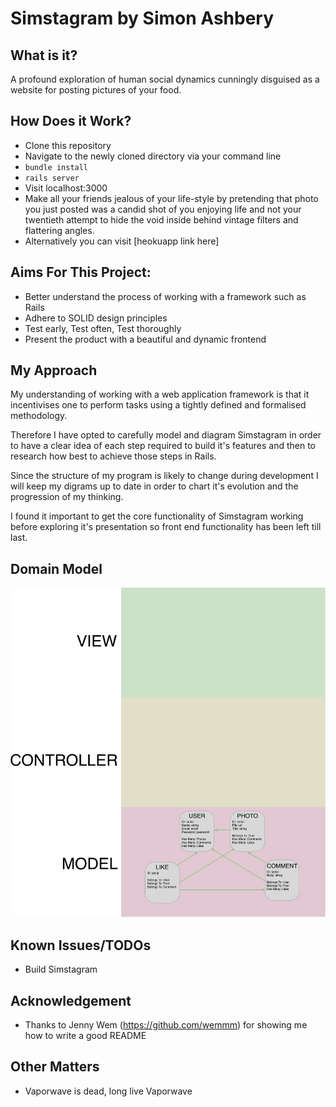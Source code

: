 # Simstagram by Simon Ashbery
## What is it?

A profound exploration of human social dynamics cunningly disguised as a website for posting pictures of your food.

## How Does it Work?

- Clone this repository
- Navigate to the newly cloned directory via your command line
- ```bundle install```
- ```rails server```
- Visit localhost:3000
- Make all your friends jealous of your life-style by pretending that photo you just posted was a candid shot of you enjoying life and not your twentieth attempt to hide the void inside behind vintage filters and flattering angles.
- Alternatively you can visit [heokuapp link here]


## Aims For This Project:

- Better understand the process of working with a framework such as Rails
- Adhere to SOLID design principles
- Test early, Test often, Test thoroughly
- Present the product with a beautiful and dynamic frontend


## My Approach

My understanding of working with a web application framework is that it incentivises one to perform tasks using a tightly defined and formalised methodology.

Therefore I have opted to carefully model and diagram Simstagram in order to have a clear idea of each step required to build it's features and then to research how best to achieve those steps in Rails.

Since the structure of my program is likely to change during development I will keep my digrams up to date in order to chart it's evolution and the progression of my thinking.

I found it important to get the core functionality of Simstagram working before exploring it's presentation so front end functionality has been left till last. 

## Domain Model

![Domain Model](https://github.com/SiAshbery/simstagram/blob/master/Images/Simstagram_Data_Model.png)

## Known Issues/TODOs

- Build Simstagram

## Acknowledgement
- Thanks to Jenny Wem (https://github.com/wemmm) for showing me how to write a good README

## Other Matters

- Vaporwave is dead, long live Vaporwave


